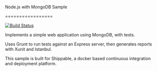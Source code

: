 Node.js with MongoDB Sample 

=================

[![Build Status](https://apibeta.shippable.com/projects/54eadbce91426fd6a78f7721/badge?branchName=master)](https://appbeta.shippable.com/projects/54eadbce91426fd6a78f7721/builds/latest)

Implements a simple web application using MongoDB, with tests.

Uses Grunt to run tests against an Express server, then generates reports with Xunit and Istanbul.

This sample is built for Shippable, a docker based continuous integration and deployment platform.
